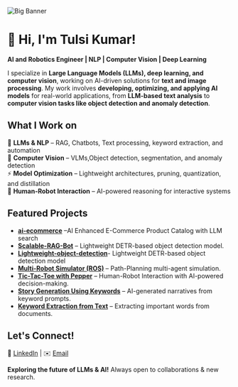 ![Big Banner](https://github.com/user-attachments/assets/defc3c1a-45e5-461d-9a78-c08ee52ee7fc)

<!--
**tulsikumar-1/tulsikumar-1** is a ✨ _special_ ✨ repository because its `README.md` (this file) appears on your GitHub profile.

Here are some ideas to get you started:

- 🔭 I’m currently working on ...
- 🌱 I’m currently learning ...
- 👯 I’m looking to collaborate on ...
- 🤔 I’m looking for help with ...
- 💬 Ask me about ...
- 📫 How to reach me: ...
- 😄 Pronouns: ...
- ⚡ Fun fact: ...
-->
# 👋 Hi, I'm Tulsi Kumar!  

**AI and Robotics Engineer | NLP  | Computer Vision | Deep Learning** 

I specialize in **Large Language Models (LLMs), deep learning, and computer vision**, working on AI-driven solutions for **text and image processing**. My work involves **developing, optimizing, and applying AI models** for real-world applications, from **LLM-based text analysis** to **computer vision tasks like object detection and anomaly detection**.  

## **What I Work on**  
 🧠 **LLMs & NLP** – RAG, Chatbots, Text processing, keyword extraction, and automation  
 📸 **Computer Vision** – VLMs,Object detection, segmentation, and anomaly detection  
 ⚡ **Model Optimization** – Lightweight architectures, pruning, quantization, and distillation  
 🤖 **Human-Robot Interaction** – AI-powered reasoning for interactive systems 

## **Featured Projects**
* [**ai-ecommerce**](https://github.com/tulsikumar-1/ai-ecommerce.git) –AI Enhanced E-Commerce Product Catalog with LLM search
* [**Scalable-RAG-Bot**](https://github.com/tulsikumar-1/Scalable-RAG-Bot.git) – Lightweight DETR-based object detection model.
* [**Lightweight-object-detection**](https://github.com/tulsikumar-1/lw-detr)- Lightweight DETR-based object detection model   
* [**Multi-Robot Simulator (ROS)**](https://github.com/tulsikumar-1/Multi_robot_simulator-ROS) – Path-Planning multi-agent simulation.
* [**Tic-Tac-Toe with Pepper**](https://github.com/tulsikumar-1/Tic-Tac-Toe-with-Pepper) – Human-Robot Interaction with AI-powered decision-making.
* [**Story Generation Using Keywords**](https://github.com/tulsikumar-1/Story-generation-using-keywords) – AI-generated narratives from keyword prompts.
* [**Keyword Extraction from Text**](https://github.com/tulsikumar-1/Important-Keyword-Extraction-From-text) – Extracting important words from documents.


## **Let's Connect!**  
🔗 [LinkedIn](https://www.linkedin.com/in/tulsi-kumar/)  | ✉️ [Email](mailto:engr.tulsikumar@gmail.com)  

 **Exploring the future of LLMs & AI!** Always open to collaborations & new research. 
